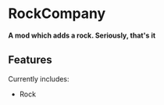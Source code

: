 # RockCompany

**A mod which adds a rock. Seriously, that's it**

## Features

Currently includes:
- Rock